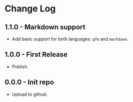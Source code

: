 # Change Log

## 1.1.0 - Markdown support

* Add basic support for both languages: `gfm` and `markdown`.

## 1.0.0 - First Release

* Publish.

## 0.0.0 - Init repo

* Upload to github.
